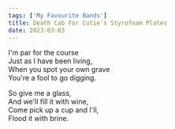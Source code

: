 ```yaml
---  
tags: ['My Favourite Bands']
title: Death Cab For Cutie's Styrofoam Plates
date: 2023-03-03
---
```


I'm par for the course  
Just as I have been living,  
When you spot your own grave  
You're a fool to go digging.

So give me a glass,  
And we'll fill it with wine,  
Come pick up a cup and I'll,  
Flood it with brine.
